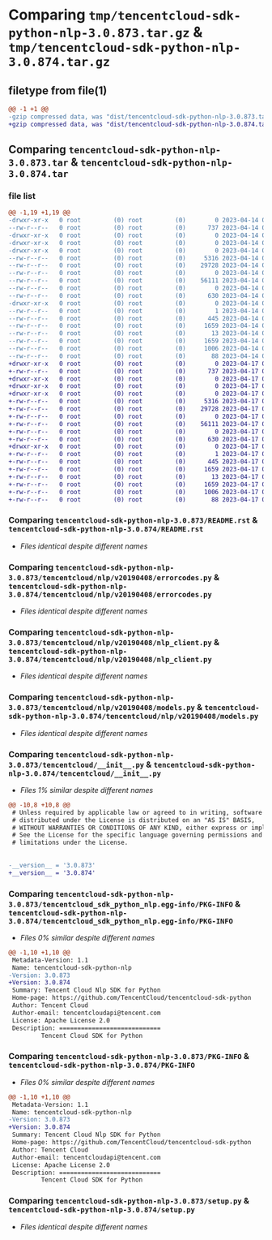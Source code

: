 # Comparing `tmp/tencentcloud-sdk-python-nlp-3.0.873.tar.gz` & `tmp/tencentcloud-sdk-python-nlp-3.0.874.tar.gz`

## filetype from file(1)

```diff
@@ -1 +1 @@
-gzip compressed data, was "dist/tencentcloud-sdk-python-nlp-3.0.873.tar", last modified: Fri Apr 14 00:48:39 2023, max compression
+gzip compressed data, was "dist/tencentcloud-sdk-python-nlp-3.0.874.tar", last modified: Mon Apr 17 00:35:41 2023, max compression
```

## Comparing `tencentcloud-sdk-python-nlp-3.0.873.tar` & `tencentcloud-sdk-python-nlp-3.0.874.tar`

### file list

```diff
@@ -1,19 +1,19 @@
-drwxr-xr-x   0 root         (0) root         (0)        0 2023-04-14 00:48:39.000000 tencentcloud-sdk-python-nlp-3.0.873/
--rw-r--r--   0 root         (0) root         (0)      737 2023-04-14 00:48:39.000000 tencentcloud-sdk-python-nlp-3.0.873/README.rst
-drwxr-xr-x   0 root         (0) root         (0)        0 2023-04-14 00:48:39.000000 tencentcloud-sdk-python-nlp-3.0.873/tencentcloud/
-drwxr-xr-x   0 root         (0) root         (0)        0 2023-04-14 00:48:39.000000 tencentcloud-sdk-python-nlp-3.0.873/tencentcloud/nlp/
-drwxr-xr-x   0 root         (0) root         (0)        0 2023-04-14 00:48:39.000000 tencentcloud-sdk-python-nlp-3.0.873/tencentcloud/nlp/v20190408/
--rw-r--r--   0 root         (0) root         (0)     5316 2023-04-14 00:48:39.000000 tencentcloud-sdk-python-nlp-3.0.873/tencentcloud/nlp/v20190408/errorcodes.py
--rw-r--r--   0 root         (0) root         (0)    29728 2023-04-14 00:48:39.000000 tencentcloud-sdk-python-nlp-3.0.873/tencentcloud/nlp/v20190408/nlp_client.py
--rw-r--r--   0 root         (0) root         (0)        0 2023-04-14 00:48:39.000000 tencentcloud-sdk-python-nlp-3.0.873/tencentcloud/nlp/v20190408/__init__.py
--rw-r--r--   0 root         (0) root         (0)    56111 2023-04-14 00:48:39.000000 tencentcloud-sdk-python-nlp-3.0.873/tencentcloud/nlp/v20190408/models.py
--rw-r--r--   0 root         (0) root         (0)        0 2023-04-14 00:48:39.000000 tencentcloud-sdk-python-nlp-3.0.873/tencentcloud/nlp/__init__.py
--rw-r--r--   0 root         (0) root         (0)      630 2023-04-14 00:48:39.000000 tencentcloud-sdk-python-nlp-3.0.873/tencentcloud/__init__.py
-drwxr-xr-x   0 root         (0) root         (0)        0 2023-04-14 00:48:39.000000 tencentcloud-sdk-python-nlp-3.0.873/tencentcloud_sdk_python_nlp.egg-info/
--rw-r--r--   0 root         (0) root         (0)        1 2023-04-14 00:48:39.000000 tencentcloud-sdk-python-nlp-3.0.873/tencentcloud_sdk_python_nlp.egg-info/dependency_links.txt
--rw-r--r--   0 root         (0) root         (0)      445 2023-04-14 00:48:39.000000 tencentcloud-sdk-python-nlp-3.0.873/tencentcloud_sdk_python_nlp.egg-info/SOURCES.txt
--rw-r--r--   0 root         (0) root         (0)     1659 2023-04-14 00:48:39.000000 tencentcloud-sdk-python-nlp-3.0.873/tencentcloud_sdk_python_nlp.egg-info/PKG-INFO
--rw-r--r--   0 root         (0) root         (0)       13 2023-04-14 00:48:39.000000 tencentcloud-sdk-python-nlp-3.0.873/tencentcloud_sdk_python_nlp.egg-info/top_level.txt
--rw-r--r--   0 root         (0) root         (0)     1659 2023-04-14 00:48:39.000000 tencentcloud-sdk-python-nlp-3.0.873/PKG-INFO
--rw-r--r--   0 root         (0) root         (0)     1006 2023-04-14 00:48:39.000000 tencentcloud-sdk-python-nlp-3.0.873/setup.py
--rw-r--r--   0 root         (0) root         (0)       88 2023-04-14 00:48:39.000000 tencentcloud-sdk-python-nlp-3.0.873/setup.cfg
+drwxr-xr-x   0 root         (0) root         (0)        0 2023-04-17 00:35:41.000000 tencentcloud-sdk-python-nlp-3.0.874/
+-rw-r--r--   0 root         (0) root         (0)      737 2023-04-17 00:35:41.000000 tencentcloud-sdk-python-nlp-3.0.874/README.rst
+drwxr-xr-x   0 root         (0) root         (0)        0 2023-04-17 00:35:41.000000 tencentcloud-sdk-python-nlp-3.0.874/tencentcloud/
+drwxr-xr-x   0 root         (0) root         (0)        0 2023-04-17 00:35:41.000000 tencentcloud-sdk-python-nlp-3.0.874/tencentcloud/nlp/
+drwxr-xr-x   0 root         (0) root         (0)        0 2023-04-17 00:35:41.000000 tencentcloud-sdk-python-nlp-3.0.874/tencentcloud/nlp/v20190408/
+-rw-r--r--   0 root         (0) root         (0)     5316 2023-04-17 00:35:41.000000 tencentcloud-sdk-python-nlp-3.0.874/tencentcloud/nlp/v20190408/errorcodes.py
+-rw-r--r--   0 root         (0) root         (0)    29728 2023-04-17 00:35:41.000000 tencentcloud-sdk-python-nlp-3.0.874/tencentcloud/nlp/v20190408/nlp_client.py
+-rw-r--r--   0 root         (0) root         (0)        0 2023-04-17 00:35:41.000000 tencentcloud-sdk-python-nlp-3.0.874/tencentcloud/nlp/v20190408/__init__.py
+-rw-r--r--   0 root         (0) root         (0)    56111 2023-04-17 00:35:41.000000 tencentcloud-sdk-python-nlp-3.0.874/tencentcloud/nlp/v20190408/models.py
+-rw-r--r--   0 root         (0) root         (0)        0 2023-04-17 00:35:41.000000 tencentcloud-sdk-python-nlp-3.0.874/tencentcloud/nlp/__init__.py
+-rw-r--r--   0 root         (0) root         (0)      630 2023-04-17 00:35:41.000000 tencentcloud-sdk-python-nlp-3.0.874/tencentcloud/__init__.py
+drwxr-xr-x   0 root         (0) root         (0)        0 2023-04-17 00:35:41.000000 tencentcloud-sdk-python-nlp-3.0.874/tencentcloud_sdk_python_nlp.egg-info/
+-rw-r--r--   0 root         (0) root         (0)        1 2023-04-17 00:35:41.000000 tencentcloud-sdk-python-nlp-3.0.874/tencentcloud_sdk_python_nlp.egg-info/dependency_links.txt
+-rw-r--r--   0 root         (0) root         (0)      445 2023-04-17 00:35:41.000000 tencentcloud-sdk-python-nlp-3.0.874/tencentcloud_sdk_python_nlp.egg-info/SOURCES.txt
+-rw-r--r--   0 root         (0) root         (0)     1659 2023-04-17 00:35:41.000000 tencentcloud-sdk-python-nlp-3.0.874/tencentcloud_sdk_python_nlp.egg-info/PKG-INFO
+-rw-r--r--   0 root         (0) root         (0)       13 2023-04-17 00:35:41.000000 tencentcloud-sdk-python-nlp-3.0.874/tencentcloud_sdk_python_nlp.egg-info/top_level.txt
+-rw-r--r--   0 root         (0) root         (0)     1659 2023-04-17 00:35:41.000000 tencentcloud-sdk-python-nlp-3.0.874/PKG-INFO
+-rw-r--r--   0 root         (0) root         (0)     1006 2023-04-17 00:35:41.000000 tencentcloud-sdk-python-nlp-3.0.874/setup.py
+-rw-r--r--   0 root         (0) root         (0)       88 2023-04-17 00:35:41.000000 tencentcloud-sdk-python-nlp-3.0.874/setup.cfg
```

### Comparing `tencentcloud-sdk-python-nlp-3.0.873/README.rst` & `tencentcloud-sdk-python-nlp-3.0.874/README.rst`

 * *Files identical despite different names*

### Comparing `tencentcloud-sdk-python-nlp-3.0.873/tencentcloud/nlp/v20190408/errorcodes.py` & `tencentcloud-sdk-python-nlp-3.0.874/tencentcloud/nlp/v20190408/errorcodes.py`

 * *Files identical despite different names*

### Comparing `tencentcloud-sdk-python-nlp-3.0.873/tencentcloud/nlp/v20190408/nlp_client.py` & `tencentcloud-sdk-python-nlp-3.0.874/tencentcloud/nlp/v20190408/nlp_client.py`

 * *Files identical despite different names*

### Comparing `tencentcloud-sdk-python-nlp-3.0.873/tencentcloud/nlp/v20190408/models.py` & `tencentcloud-sdk-python-nlp-3.0.874/tencentcloud/nlp/v20190408/models.py`

 * *Files identical despite different names*

### Comparing `tencentcloud-sdk-python-nlp-3.0.873/tencentcloud/__init__.py` & `tencentcloud-sdk-python-nlp-3.0.874/tencentcloud/__init__.py`

 * *Files 1% similar despite different names*

```diff
@@ -10,8 +10,8 @@
 # Unless required by applicable law or agreed to in writing, software
 # distributed under the License is distributed on an "AS IS" BASIS,
 # WITHOUT WARRANTIES OR CONDITIONS OF ANY KIND, either express or implied.
 # See the License for the specific language governing permissions and
 # limitations under the License.
 
 
-__version__ = '3.0.873'
+__version__ = '3.0.874'
```

### Comparing `tencentcloud-sdk-python-nlp-3.0.873/tencentcloud_sdk_python_nlp.egg-info/PKG-INFO` & `tencentcloud-sdk-python-nlp-3.0.874/tencentcloud_sdk_python_nlp.egg-info/PKG-INFO`

 * *Files 0% similar despite different names*

```diff
@@ -1,10 +1,10 @@
 Metadata-Version: 1.1
 Name: tencentcloud-sdk-python-nlp
-Version: 3.0.873
+Version: 3.0.874
 Summary: Tencent Cloud Nlp SDK for Python
 Home-page: https://github.com/TencentCloud/tencentcloud-sdk-python
 Author: Tencent Cloud
 Author-email: tencentcloudapi@tencent.com
 License: Apache License 2.0
 Description: ============================
         Tencent Cloud SDK for Python
```

### Comparing `tencentcloud-sdk-python-nlp-3.0.873/PKG-INFO` & `tencentcloud-sdk-python-nlp-3.0.874/PKG-INFO`

 * *Files 0% similar despite different names*

```diff
@@ -1,10 +1,10 @@
 Metadata-Version: 1.1
 Name: tencentcloud-sdk-python-nlp
-Version: 3.0.873
+Version: 3.0.874
 Summary: Tencent Cloud Nlp SDK for Python
 Home-page: https://github.com/TencentCloud/tencentcloud-sdk-python
 Author: Tencent Cloud
 Author-email: tencentcloudapi@tencent.com
 License: Apache License 2.0
 Description: ============================
         Tencent Cloud SDK for Python
```

### Comparing `tencentcloud-sdk-python-nlp-3.0.873/setup.py` & `tencentcloud-sdk-python-nlp-3.0.874/setup.py`

 * *Files identical despite different names*

